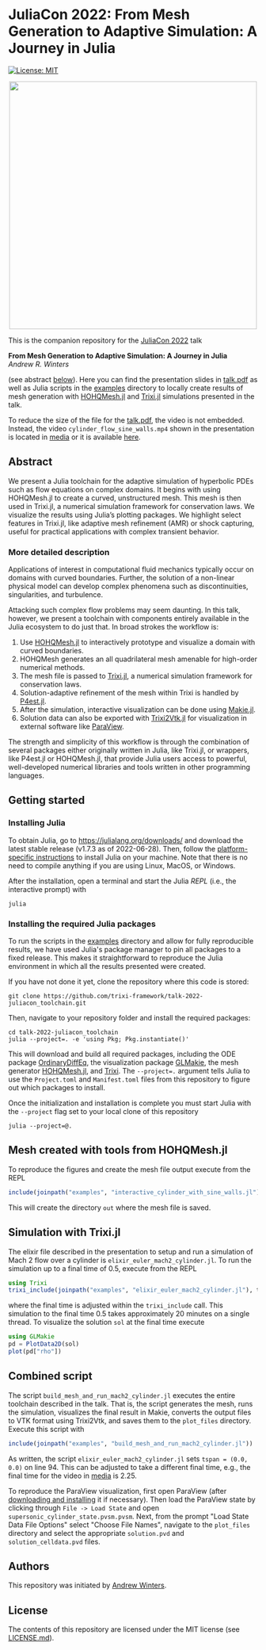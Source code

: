 # JuliaCon 2022: From Mesh Generation to Adaptive Simulation: A Journey in Julia

[![License: MIT](https://img.shields.io/badge/License-MIT-success.svg)](https://opensource.org/licenses/MIT)

<p align="center">
  <a href="https://www.youtube.com/watch?v=hoViWRAhCBE" target="_blank" rel="noopener noreferrer"><img
    src="https://user-images.githubusercontent.com/25242486/176432903-668ce8bf-4119-4d15-a46e-a1df90944e14.png"
    width="500px" /></a>
</p>

This is the companion repository for the [JuliaCon 2022](https://juliacon.org/2022) talk

**From Mesh Generation to Adaptive Simulation: A Journey in Julia**<br>
*Andrew R. Winters*<br>

(see abstract [below](#abstract)). Here you can find the presentation slides
in [talk.pdf](talk.pdf) as well as Julia scripts in the [examples](examples/)
directory to locally create results of mesh generation with
[HOHQMesh.jl](https://github.com/trixi-framework/HOHQMesh.jl)
and [Trixi.jl](https://github.com/trixi-framework/Trixi.jl) simulations
presented in the talk.

To reduce the size of the file for the [talk.pdf](talk.pdf), the video is not
embedded. Instead, the video `cylinder_flow_sine_walls.mp4` shown in the
presentation is located in [media](media/)
or it is available [here](https://youtu.be/Q3Pi41gbOkI).


## Abstract

We present a Julia toolchain for the adaptive simulation of hyperbolic PDEs
such as flow equations on complex domains. It begins with using HOHQMesh.jl to
create a curved, unstructured mesh. This mesh is then used in Trixi.jl, a
numerical simulation framework for conservation laws. We visualize the
results using Julia’s plotting packages. We highlight select features
in Trixi.jl, like adaptive mesh refinement (AMR) or shock capturing,
useful for practical applications with complex transient behavior.


### More detailed description

Applications of interest in computational fluid mechanics typically occur
on domains with curved boundaries. Further, the solution of a non-linear
physical model can develop complex phenomena such as discontinuities,
singularities, and turbulence.

Attacking such complex flow problems may seem daunting. In this talk,
however, we present a toolchain with components entirely available in
the Julia ecosystem to do just that. In broad strokes the workflow is:

1. Use [HOHQMesh.jl](https://github.com/trixi-framework/HOHQMesh.jl)
   to interactively prototype and visualize a domain with curved boundaries.
2. HOHQMesh generates an all quadrilateral mesh amenable for high-order numerical
   methods.
3. The mesh file is passed to [Trixi.jl](https://github.com/trixi-framework/Trixi.jl),
   a numerical simulation framework for conservation laws.
4. Solution-adaptive refinement of the mesh within Trixi is handled by
   [P4est.jl](https://github.com/trixi-framework/P4est.jl).
5. After the simulation, interactive visualization can be done using
   [Makie.jl](https://makie.juliaplots.org/stable/).
6. Solution data can also be exported with
   [Trixi2Vtk.jl](https://github.com/trixi-framework/Trixi2Vtk.jl)
   for visualization in
   external software like [ParaView](https://www.paraview.org/).

The strength and simplicity of this workflow is through the combination
of several packages either originally written in Julia, like Trixi.jl,
or wrappers, like P4est.jl or HOHQMesh.jl, that provide Julia users access
to powerful, well-developed numerical libraries and tools written in other
programming languages.

## Getting started


### Installing Julia
To obtain Julia, go to https://julialang.org/downloads/ and download the latest
stable release (v1.7.3 as of 2022-06-28). Then, follow the
[platform-specific instructions](https://julialang.org/downloads/platform/)
to install Julia on your machine. Note that there is no need to compile anything
if you are using Linux, MacOS, or Windows.

After the installation, open a terminal and start the Julia *REPL*
(i.e., the interactive prompt) with
```shell
julia
```

### Installing the required Julia packages
To run the scripts in the [examples](examples/) directory and allow for
fully reproducible results, we have used Julia's package manager
to pin all packages to a fixed release. This makes it straightforward to
reproduce the Julia environment in which all the results presented were created.

If you have not done it yet, clone the repository where this code is stored:
```shell
git clone https://github.com/trixi-framework/talk-2022-juliacon_toolchain.git
```
Then, navigate to your repository folder and install the required packages:
```shell
cd talk-2022-juliacon_toolchain
julia --project=. -e 'using Pkg; Pkg.instantiate()'
```
This will download and build all required packages, including the ODE package
[OrdinaryDiffEq](https://github.com/SciML/OrdinaryDiffEq.jl), the visualization
package [GLMakie](https://github.com/JuliaPlots/Makie.jl/tree/master/GLMakie),
the mesh generator [HOHQMesh.jl](https://github.com/trixi-framework/HOHQMesh.jl),
and [Trixi](https://github.com/trixi-framework/Trixi.jl).
The `--project=.` argument tells Julia to use the `Project.toml`
and `Manifest.toml` files from this repository to figure out which packages to install.

Once the initialization and installation is complete you must start Julia with the
`--project` flag set to your local clone of this repository
```shell
julia --project=@.
```


## Mesh created with tools from HOHQMesh.jl
To reproduce the figures and create the mesh file output execute from the REPL
```julia
include(joinpath("examples", "interactive_cylinder_with_sine_walls.jl"))
```
This will create the directory `out` where the mesh file is saved.

## Simulation with Trixi.jl
The elixir file described in the presentation to setup and run a simulation
of Mach 2 flow over a cylinder is `elixir_euler_mach2_cylinder.jl`.
To run the simulation up to a final time of 0.5, execute from the REPL
```julia
using Trixi
trixi_include(joinpath("examples", "elixir_euler_mach2_cylinder.jl"), tspan=(0.0,0.5))
```
where the final time is adjusted within the `trixi_include` call.
This simulation to the final time 0.5 takes approximately 20 minutes on a single thread.
To visualize the solution `sol` at the final time execute
```julia
using GLMakie
pd = PlotData2D(sol)
plot(pd["rho"])
```

## Combined script
The script `build_mesh_and_run_mach2_cylinder.jl` executes the entire toolchain
described in the talk. That is, the script generates the mesh, runs the simulation,
visualizes the final result in Makie, converts the output files to VTK format
using Trixi2Vtk, and saves them to the `plot_files` directory. Execute this script with
```julia
include(joinpath("examples", "build_mesh_and_run_mach2_cylinder.jl"))
```

As written, the script `elixir_euler_mach2_cylinder.jl` sets `tspan = (0.0, 0.0)` on line 94.
This can be adjusted
to take a different final time, e.g., the final time for the video in [media](media/)
is 2.25.

To reproduce the ParaView visualization, first open ParaView (after
[downloading and installing](https://www.paraview.org/download/) it if necessary).
Then load the ParaView state by clicking
through `File -> Load State` and open `supersonic_cylinder_state.pvsm.pvsm`.
Next, from the prompt "Load State Data File Options" select "Choose File Names",
navigate to the `plot_files` directory and select the appropriate
`solution.pvd` and `solution_celldata.pvd` files.


## Authors
This repository was initiated by
[Andrew Winters](https://liu.se/en/employee/andwi94).


## License
The contents of this repository are licensed under the MIT license
(see [LICENSE.md](LICENSE.md)).
